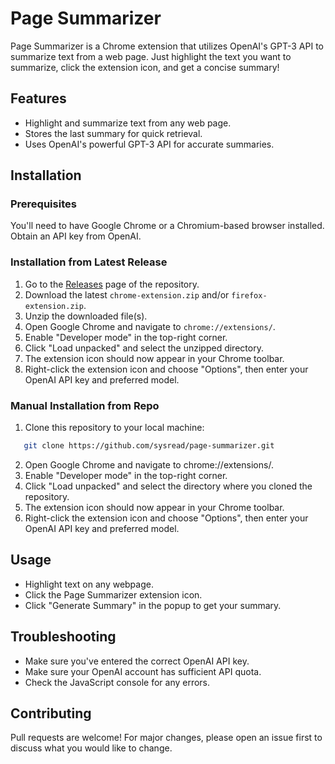 # Page Summarizer

Page Summarizer is a Chrome extension that utilizes OpenAI's GPT-3 API to
summarize text from a web page. Just highlight the text you want to summarize,
click the extension icon, and get a concise summary!

## Features

- Highlight and summarize text from any web page.
- Stores the last summary for quick retrieval.
- Uses OpenAI's powerful GPT-3 API for accurate summaries.

## Installation

### Prerequisites

You'll need to have Google Chrome or a Chromium-based browser installed. Obtain
an API key from OpenAI.

### Installation from Latest Release

1. Go to the [Releases](https://github.com/sysread/page-summarizer/releases) page of the repository.
2. Download the latest `chrome-extension.zip` and/or `firefox-extension.zip`.
3. Unzip the downloaded file(s).
4. Open Google Chrome and navigate to `chrome://extensions/`.
5. Enable "Developer mode" in the top-right corner.
6. Click "Load unpacked" and select the unzipped directory.
7. The extension icon should now appear in your Chrome toolbar.
8. Right-click the extension icon and choose "Options", then enter your OpenAI API key and preferred model.

### Manual Installation from Repo

1. Clone this repository to your local machine:

```bash
   git clone https://github.com/sysread/page-summarizer.git
```
2. Open Google Chrome and navigate to chrome://extensions/.
3. Enable "Developer mode" in the top-right corner.
4. Click "Load unpacked" and select the directory where you cloned the repository.
5. The extension icon should now appear in your Chrome toolbar.
6. Right-click the extension icon and choose "Options", then enter your OpenAI API key and preferred model.

## Usage

- Highlight text on any webpage.
- Click the Page Summarizer extension icon.
- Click "Generate Summary" in the popup to get your summary.

## Troubleshooting

- Make sure you've entered the correct OpenAI API key.
- Make sure your OpenAI account has sufficient API quota.
- Check the JavaScript console for any errors.

## Contributing

Pull requests are welcome! For major changes, please open an issue first to
discuss what you would like to change.

